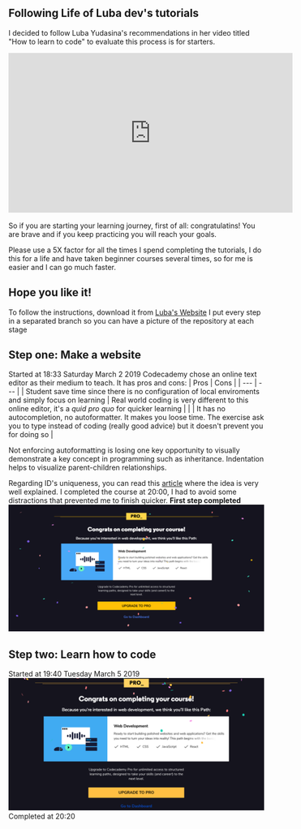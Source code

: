 ## Following Life of Luba dev's tutorials

I decided to follow Luba Yudasina's recommendations in her video titled "How to learn to code" to evaluate this process is for starters.

<iframe width="560" height="315" src="https://www.youtube.com/embed/Jz-tZxT9HEk" frameborder="0" allow="accelerometer; autoplay; encrypted-media; gyroscope; picture-in-picture" allowfullscreen></iframe>

So if you are starting your learning journey, first of all: congratulatins! You are brave and if you keep practicing you will reach your goals.

Please use a 5X factor for all the times I spend completing the tutorials, I do this for a life and have taken beginner courses several times, so for me is easier and I can go much faster.

## Hope you like it!

To follow the instructions, download it from [Luba's Website](https://www.lifeofluba.com/code)
I put every step in a separated branch so you can have a picture of the repository at each stage

## Step one: Make a website

Started at 18:33 Saturday March 2 2019
Codecademy chose an online text editor as their medium to teach. It has pros and cons:
| Pros | Cons |
| --- | --- |
| Student save time since there is no configuration of local enviroments and simply focus on learning | Real world coding is very different to this online editor, it's a _quid pro quo_ for quicker learning |
| | It has no autocompletion, no autoformatter. It makes you loose time. The exercise ask you to type instead of coding (really good advice) but it doesn't prevent you for doing so |

Not enforcing autoformatting is losing one key opportunity to visually demonstrate a key concept in programming such as inheritance. Indentation helps to visualize parent-children relationships.

Regarding ID's uniqueness, you can read this [article](https://softwareengineering.stackexchange.com/questions/127178/two-html-elements-with-same-id-attribute-how-bad-is-it-really) where the idea is very well explained.
I completed the course at 20:00, I had to avoid some distractions that prevented me to finish quicker.
**First step completed**
![](step1-completed.png)

## Step two: Learn how to code

Started at 19:40 Tuesday March 5 2019
![](step2-completed.png)
Completed at 20:20
